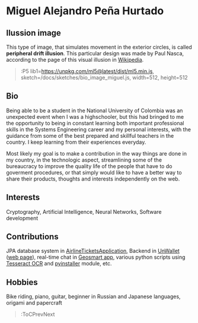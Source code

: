 # Miguel Alejandro Peña Hurtado

## Ilussion image

This type of image, that simulates movement in the exterior circles, is called **peripheral drift illusion**. This particular design was made by Paul Nasca, according to the page of this visual illusion in [Wikipedia](https://en.wikipedia.org/wiki/Peripheral_drift_illusion).

> :P5 lib1=https://unpkg.com/ml5@latest/dist/ml5.min.js, sketch=/docs/sketches/bio_image_miguel.js, width=512, height=512

## Bio
Being able to be a student in the National University of Colombia was an unexpected event when I was a highschooler, but this had bringed to me the opportunity to being in constant learning both important professional skills in the Systems Engineering career and my personal interests, with the guidance from some of the best prepared and skillful teachers in the country. I keep learning from their experiences everyday.

Most likely my goal is to make a contribution in the way things are done in my country, in the technologic aspect, streamlining some of the bureaucracy to improve the quality life of the people that have to do goverment procedures, or that simply would like to have a better way to share their products, thoughts and interests independently on the web.

## Interests

Cryptography, Artificial Intelligence, Neural Networks, Software development

## Contributions

JPA database system in [AirlineTicketsApplication](https://github.com/nicrodriguezval/AirlineTicketsApplication), Backend in [UnWallet](https://github.com/un-ingesoftII-grupo6) ([web page](http://un-wallet-app.herokuapp.com/)), real-time chat in [Geosmart app](https://github.com/GEGOSMART), various python scripts using [Tesseract OCR](https://en.wikipedia.org/wiki/Tesseract_(software)) and [pyinstaller](https://pypi.org/project/pyinstaller/) module, etc.

## Hobbies

Bike riding, piano, guitar, beginner in Russian and Japanese languages, origami and papercraft

> :ToCPrevNext